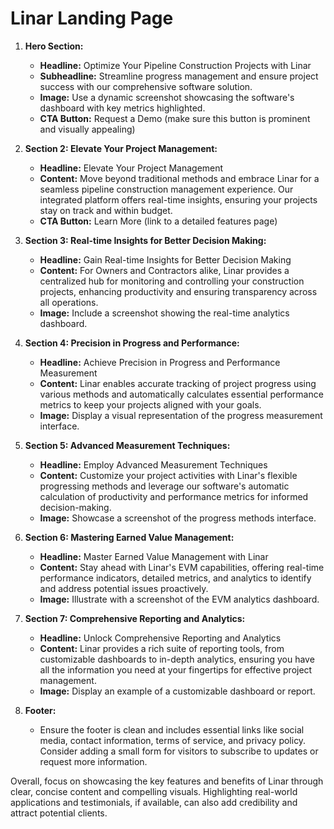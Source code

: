 # Linar Landing Page

1. **Hero Section:**

   - **Headline:** Optimize Your Pipeline Construction Projects with Linar
   - **Subheadline:** Streamline progress management and ensure project success with our comprehensive software solution.
   - **Image:** Use a dynamic screenshot showcasing the software's dashboard with key metrics highlighted.
   - **CTA Button:** Request a Demo (make sure this button is prominent and visually appealing)

2. **Section 2: Elevate Your Project Management:**

   - **Headline:** Elevate Your Project Management
   - **Content:** Move beyond traditional methods and embrace Linar for a seamless pipeline construction management experience. Our integrated platform offers real-time insights, ensuring your projects stay on track and within budget.
   - **CTA Button:** Learn More (link to a detailed features page)

3. **Section 3: Real-time Insights for Better Decision Making:**

   - **Headline:** Gain Real-time Insights for Better Decision Making
   - **Content:** For Owners and Contractors alike, Linar provides a centralized hub for monitoring and controlling your construction projects, enhancing productivity and ensuring transparency across all operations.
   - **Image:** Include a screenshot showing the real-time analytics dashboard.

4. **Section 4: Precision in Progress and Performance:**

   - **Headline:** Achieve Precision in Progress and Performance Measurement
   - **Content:** Linar enables accurate tracking of project progress using various methods and automatically calculates essential performance metrics to keep your projects aligned with your goals.
   - **Image:** Display a visual representation of the progress measurement interface.

5. **Section 5: Advanced Measurement Techniques:**

   - **Headline:** Employ Advanced Measurement Techniques
   - **Content:** Customize your project activities with Linar's flexible progressing methods and leverage our software's automatic calculation of productivity and performance metrics for informed decision-making.
   - **Image:** Showcase a screenshot of the progress methods interface.

6. **Section 6: Mastering Earned Value Management:**

   - **Headline:** Master Earned Value Management with Linar
   - **Content:** Stay ahead with Linar's EVM capabilities, offering real-time performance indicators, detailed metrics, and analytics to identify and address potential issues proactively.
   - **Image:** Illustrate with a screenshot of the EVM analytics dashboard.

7. **Section 7: Comprehensive Reporting and Analytics:**

   - **Headline:** Unlock Comprehensive Reporting and Analytics
   - **Content:** Linar provides a rich suite of reporting tools, from customizable dashboards to in-depth analytics, ensuring you have all the information you need at your fingertips for effective project management.
   - **Image:** Display an example of a customizable dashboard or report.

8. **Footer:**
   - Ensure the footer is clean and includes essential links like social media, contact information, terms of service, and privacy policy. Consider adding a small form for visitors to subscribe to updates or request more information.

Overall, focus on showcasing the key features and benefits of Linar through clear, concise content and compelling visuals. Highlighting real-world applications and testimonials, if available, can also add credibility and attract potential clients.
